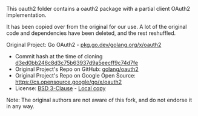 This oauth2 folder contains a oauth2 package with a partial client OAuth2 implementation.

It has been copied over from the original for our use. A lot of the original code and dependencies have been deleted, and the rest reshuffled.

Original Project: Go OAuth2 - [pkg.go.dev/golang.org/x/oauth2](https://pkg.go.dev/golang.org/x/oauth2)
* Commit hash at the time of cloning [d3ed0bb246c8d3c75b63937d9a5eecff9c74d7fe](https://github.com/golang/oauth2/blob/d3ed0bb246c8d3c75b63937d9a5eecff9c74d7fe/)
* Original Project's Repo on GitHub: [golang/oauth2](https://github.com/golang/oauth2/)
* Original Project's Repo on Google Open Source: https://cs.opensource.google/go/x/oauth2
* License: [BSD 3-Clause](https://github.com/golang/oauth2/blob/d3ed0bb246c8d3c75b63937d9a5eecff9c74d7fe/LICENSE) - [Local copy](./LICENSE)

Note: The original authors are not aware of this fork, and do not endorse it in any way.
